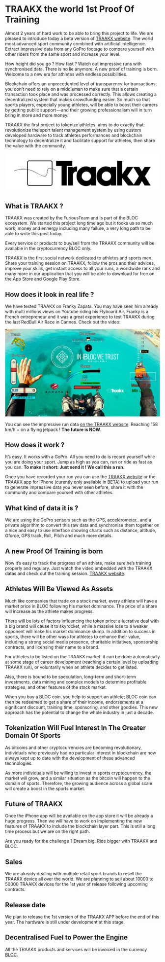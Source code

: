 
# **TRAAKX the world 1st Proof Of Training**

Almost 2 years of hard work to be able to bring this project to life. We are pleased to introduce today a beta version of [TRAAKX website](http://traakx.com/traakx/). The world most advanced sport community combined with artificial intelligence. Extract impressive data from any GoPro footage to compare yourself with other riders from the same sport and increase your level.

How height did you go ? How fast ? Watch out impressive runs with synchronised data. There is no lie anymore. A new proof of training is born. Welcome to a new era for athletes with endless possibilities.

Blockchain offers an unprecedented level of transparency for transactions: you don’t need to rely on a middleman to make sure that a certain transaction took place and was processed correctly. This allows creating a decentralized system that makes crowdfunding easier. So much so that sports players, especially young athletes, will be able to boost their careers by getting public support — and their growing professionalism will in turn bring in more and more money.

TRAAKX the first project to tokenize athletes, aims to do exactly that: revolutionize the sport talent management system by using custom developed hardware to track athletes performances and blockchain technology to decentralize it and facilitate support for athletes, then share the value with the community.

![TRAAKX LOGO](images/traakx/TRAAKX_BLACK.png)

## **What is TRAAKX ?**

TRAAKX was created by the FuriousTeam and is part of the BLOC ecosystem. We started this project long time ago but it tooks us so much work, money and ennergy including many failure, a very long path to be able to write this post today.

Every service or products to buy/sell from the TRAAKX community will be available in the cryptocurrency BLOC only.

TRAAKX is the first social network dedicated to athletes and sports men. Share your training session on TRAAKX, follow the pros and their advices, improve your skills, get instant access to all your runs, a worldwide rank and many more in our application that you will be able to download for free on the App Store and Google Play Store.

## **How does it look in real life ?**

We have tested TRAAKX on Franky Zapata. You may have seen him already with multi millions views on Youtube riding his Flyboard Air. Franky is a French entrepreneur and it was a great experience to test TRAAKX during the last RedBull Air Race in Cannes. Check out the video:

[![TRAAKX Franky Zapata Flyboard Air](images/traakx/FRANKY_TRAAKX.jpg)](https://www.youtube.com/watch?v=RU-ehS4NNEk)

You can see the impressive run data [on the TRAAKX website](http://traakx.com/traakx/run/details?id=237). Reaching 158 km/h + on a flying jetpack ! **The future is NOW**.

## **How does it work ?**

It’s easy. It works with a GoPro. All you need to do is record yourself while you are doing your sport. Jump as high as you can, run or ride as fast as you can.
**To make it short: Just send it ! We call this a run.**

Once you have recorded your run you can use the [TRAAKX website](http://traakx.com/traakx/) or the TRAAKX app for iPhone (curently only available in BETA) to upload your run to generate impressive data you never seen before, share it with the community and compare yourself with other athletes.

## **What kind of data it is ?**

We are using the GoPro sensors such as the GPS, accelerometer.. and a private algorithm to convert this raw data and synchronise them together on a nice and easy to use interface showing charts such as distance, altitude, Gforce, GPS track, Roll, Pitch and much more details.

## **A new Proof Of Training is born**

Now it’s easy to track the progress of an athlete, make sure he’s training properly and regulary. Just watch the video embedded with the TRAAKX datas and check out the training session. [TRAAKX website](http://traakx.com/traakx/).

## **Athletes Will Be Viewed As Assets**

Much like companies that trade on a stock market, every athlete will have a market price in BLOC following his market dominance. The price of a share will increase as the athlete makes progress.

There will be lots of factors influencing the token price: a lucrative deal with a big brand will cause it to skyrocket, while a massive loss to a weaker opponent will make his market dominance slump. In addition to success in sports, there will be other ways for athletes to enhance their value, including a strong social media presence, charitable initiatives, sponsorship contracts, and licensing their name to a brand.

For athletes to be listed on the TRAAKX market: it can be done automatically at some stage of career development (reaching a certain level by uploading TRAAKX run), or voluntarily when an athlete decides to get listed.

Also, there is bound to be speculation, long-term and short-term investments, data mining and complex models to determine profitable strategies, and other features of the stock market.

When you buy a BLOC coin, you help to support an athlete; BLOC coin can then be redeemed to get a share of their income, endorsements at a significant discount, training time, sponsoring, and other goodies. This new approach has the potential to change the whole industry in just a decade.

## **Tokenization Will Fuel Interest In The Greater Domain Of Sports**

As bitcoins and other cryptocurrencies are becoming revolutionary, individuals who previously had no particular interest in blockchain are now always kept up to date with the development of these advanced technologies.

As more individuals will be willing to invest in sports cryptocurrency, the market will grow, and a similar situation as the bitcoin will happen to the domain of sports. Therefore, the growing audience across a global scale will create a boost in the sports market.

## **Future of TRAAKX**

Once the iPhone app will be available on the app store it will be already a huge progress. Then we will have to work on implementing the new features of TRAAKX to include the blockchain layer part. This is still a long time process but we are on the right path.

Are you ready for the challenge ? Dream big. Ride bigger with TRAAKX and BLOC.

## **Sales**

We are already dealing with multiple retail sport brands to resell the TRAAKX device all over the world. We are planning to sell about 10000 to 50000 TRAAKX devices for the 1st year of release following upcoming contracts.

## **Release date**

We plan to release the 1st version of the TRAAKX APP before the end of this year. The hardware is still under development at this stage.

## **Decentralised Fuel to Power the Engine**

All the TRAAKX products and services will be invoiced in the currency [BLOC](https://bloc.money).